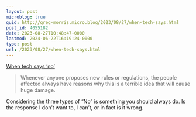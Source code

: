 ```yaml
---
layout: post
microblog: true
guid: http://greg-morris.micro.blog/2023/08/27/when-tech-says.html
post_id: 4055182
date: 2023-08-27T10:48:47-0000
lastmod: 2024-06-22T16:19:24-0000
type: post
url: /2023/08/27/when-tech-says.html
---
```

[When tech says ‘no’](https://www.ben-evans.com/benedictevans/2023/8/24/when-tech-says-no)

> Whenever anyone proposes new rules or regulations, the people affected always have reasons why this is a terrible idea that will cause huge damage.

Considering the three types of “No” is something you should always do. Is the response I don’t want to, I can’t, or in fact is it wrong. 

